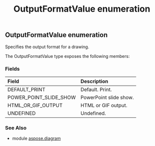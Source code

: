 ﻿---
title: OutputFormatValue enumeration
second_title: Aspose.Diagram for Python via .NET API References
description: 
type: docs
weight: 3190
url: /python-net/aspose.diagram/outputformatvalue/
is_root: false
---

## OutputFormatValue enumeration

Specifies the output format for a drawing.



The OutputFormatValue type exposes the following members:

### Fields
| Field | Description |
| :- | :- |
| DEFAULT_PRINT | Default. Print. |
| POWER_POINT_SLIDE_SHOW | PowerPoint slide show. |
| HTML_OR_GIF_OUTPUT | HTML or GIF output. |
| UNDEFINED | Undefined. |


### See Also

* module [aspose.diagram](../)
